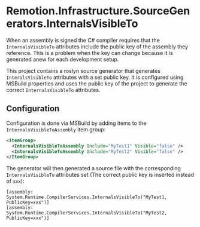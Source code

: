 # Remotion.Infrastructure.SourceGenerators.InternalsVisibleTo

When an assembly is signed the C# compiler requires that the `InternalsVisibleTo` attributes include the public key of the assembly they reference. This is a problem when the key can change because it is generated anew for each development setup.

This project contains a roslyn source generator that generates `InteralsVisibleTo` attributes with a set public key. It is configured using MSBuild properties and uses the public key of the project to generate the correct `InternalsVisibleTo` attributes.

## Configuration

Configuration is done via MSBuild by adding items to the `InternalsVisibleToAssembly` item group:

```xml
<ItemGroup>
  <InternalsVisibleToAssembly Include="MyTest1" Visible="false" />
  <InternalsVisibleToAssembly Include="MyTest2" Visible="false" />
</ItemGroup>
```

The generator will then generated a source file with the corresponding `InternalsVisibleTo` attributes set (The correct public key is inserted instead of `xxx`):

```
[assembly: System.Runtime.CompilerServices.InternalsVisibleTo("MyTest1, PublicKey=xxx")]
[assembly: System.Runtime.CompilerServices.InternalsVisibleTo("MyTest2, PublicKey=xxx")]
```


